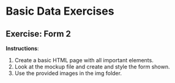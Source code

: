 # Basic Data Exercises

## Exercise: Form 2

**Instructions**:

1.  Create a basic HTML page with all important elements.
2.  Look at the mockup file and create and style the form shown.
3.  Use the provided images in the img folder.
